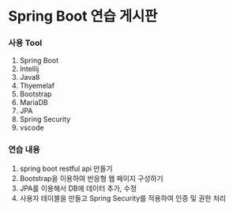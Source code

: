 # Spring Boot 연습 게시판


### 사용 Tool
1. Spring Boot
2. Intellij
3. Java8
4. Thyemelaf
5. Bootstrap
6. MariaDB
7. JPA
8. Spring Security
9. vscode


### 연습 내용
1. spring boot restful api 만들기
2. Bootstrap을 이용하여 반응형 웹 페이지 구성하기
3. JPA를 이용해서 DB에 데이터 추가, 수정
4. 사용자 테이블을 만들고 Spring Security를 적용하여 인증 및 권한 처리


